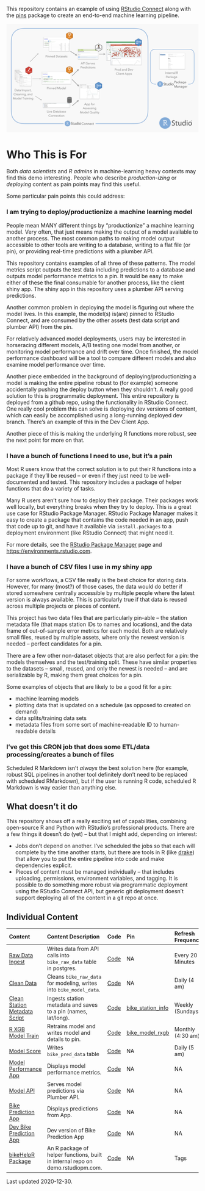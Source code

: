 This repository contains an example of using [RStudio
Connect](https://rstudio.com/products/connect/) along with the
[pins](https://github.com/rstudio/pins) package to create an end-to-end
machine learning pipeline.

![](./img/arrows.png)

Who This is For
===============

Both *data scientists* and *R admins* in machine-learning heavy contexts
may find this demo interesting. People who describe *production-izing*
or *deploying* content as pain points may find this useful.

Some particular pain points this could address:

### I am trying to deploy/productionize a machine learning model

People mean MANY different things by “productionize” a machine learning
model. Very often, that just means making the output of a model
available to another process. The most common paths to making model
output accessible to other tools are writing to a database, writing to a
flat file (or pin), or providing real-time predictions with a plumber
API.

This repository contains examples of all three of these patterns. The
model metrics script outputs the test data including predictions to a
database and outputs model performance metrics to a pin. It would be
easy to make either of these the final consumable for another process,
like the client shiny app. The shiny app in this repository uses a
plumber API serving predictions.

Another common problem in deploying the model is figuring out where the
model lives. In this example, the model(s) is(are) pinned to RStudio
Connect, and are consumed by the other assets (test data script and
plumber API) from the pin.

For relatively advanced model deployments, users may be interested in
horseracing different models, A/B testing one model from another, or
monitoring model performance and drift over time. Once finished, the
model performance dashboard will be a tool to compare different models
and also examine model performance over time.

Another piece embedded in the background of deploying/productionizing a
model is making the entire pipeline robust to (for example) someone
accidentally pushing the deploy button when they shouldn’t. A really
good solution to this is programmatic deployment. This entire repository
is deployed from a github repo, using the functionality in RStudio
Connect. One really cool problem this can solve is deploying dev
versions of content, which can easily be accomplished using a
long-running deployed dev branch. There’s an example of this in the Dev
Client App.

Another piece of this is making the underlying R functions more robust,
see the next point for more on that.

### I have a bunch of functions I need to use, but it’s a pain

Most R users know that the correct solution is to put their R functions
into a package if they’ll be reused – or even if they just need to be
well-documented and tested. This repository includes a package of helper
functions that do a variety of tasks.

Many R users aren’t sure how to deploy their package. Their packages
work well locally, but everything breaks when they try to deploy. This
is a great use case for RStudio Package Manager. RStudio Package Manager
makes it easy to create a package that contains the code needed in an
app, push that code up to git, and have it available via
`install.packages` to a deployment environment (like RStudio Connect)
that might need it.

For more details, see the [RStudio Package
Manager](https://rstudio.com/products/package-manager/) page and
<a href="https://environments.rstudio.com" class="uri">https://environments.rstudio.com</a>.

### I have a bunch of CSV files I use in my shiny app

For some workflows, a CSV file really is the best choice for storing
data. However, for many (most?) of those cases, the data would do better
if stored somewhere centrally accessible by multiple people where the
latest version is always available. This is particularly true if that
data is reused across multiple projects or pieces of content.

This project has two data files that are particularly pin-able – the
station metadata file (that maps station IDs to names and locations),
and the data frame of out-of-sample error metrics for each model. Both
are relatively small files, reused by multiple assets, where only the
newest version is needed – perfect candidates for a pin.

There are a few other non-dataset objects that are also perfect for a
pin: the models themselves and the test/training split. These have
similar properties to the datasets – small, reused, and only the newest
is needed – and are serializable by R, making them great choices for a
pin.

Some examples of objects that are likely to be a good fit for a pin:

-   machine learning models
-   plotting data that is updated on a schedule (as opposed to created
    on demand)
-   data splits/training data sets
-   metadata files from some sort of machine-readable ID to
    human-readable details

### I’ve got this CRON job that does some ETL/data processing/creates a bunch of files

Scheduled R Markdown isn’t *always* the best solution here (for example,
robust SQL pipelines in another tool definitely don’t need to be
replaced with scheduled RMarkdown), but if the user is running R code,
scheduled R Markdown is way easier than anything else.

What doesn’t it do
------------------

This repository shows off a really exciting set of capabilities,
combining open-source R and Python with RStudio’s professional products.
There are a few things it doesn’t do (yet) – but that I might add,
depending on interest:

-   Jobs don’t depend on another. I’ve scheduled the jobs so that each
    will complete by the time another starts, but there are tools in R
    (like [drake](https://github.com/ropensci/drake)) that allow you to
    put the entire pipeline into code and make dependencies explicit.
-   Pieces of content must be managed individually – that includes
    uploading, permissions, environment variables, and tagging. It is
    possible to do something more robust via programmatic deployment
    using the RStudio Connect API, but generic git deployment doesn’t
    support deploying all of the content in a git repo at once.

Individual Content
------------------

<table>
<colgroup>
<col style="width: 24%" />
<col style="width: 21%" />
<col style="width: 30%" />
<col style="width: 19%" />
<col style="width: 4%" />
</colgroup>
<thead>
<tr class="header">
<th style="text-align: left;">Content</th>
<th style="text-align: left;">Content Description</th>
<th style="text-align: left;">Code</th>
<th style="text-align: left;">Pin</th>
<th style="text-align: left;">Refresh Frequency</th>
</tr>
</thead>
<tbody>
<tr class="odd">
<td style="text-align: left;"><a href="https://colorado.rstudio.com/rsc/bike_intake_raw">Raw Data Ingest</a></td>
<td style="text-align: left;">Writes data from API calls into <code>bike_raw_data</code> table in postgres.</td>
<td style="text-align: left;"><a href="https://github.com/rstudio/bike_predict//blob/master/ETL/intake_raw/ETL_raw_into_db.Rmd">Code</a></td>
<td style="text-align: left;">NA</td>
<td style="text-align: left;">Every 20 Minutes</td>
</tr>
<tr class="even">
<td style="text-align: left;"><a href="https://colorado.rstudio.com/rsc/bike_clean_raw">Clean Data</a></td>
<td style="text-align: left;">Cleans <code>bike_raw_data</code> for modeling, writes into <code>bike_model_data</code>.</td>
<td style="text-align: left;"><a href="https://github.com/rstudio/bike_predict//blob/master/ETL/clean_raw/ETL_clean_raw.Rmd">Code</a></td>
<td style="text-align: left;">NA</td>
<td style="text-align: left;">Daily (4 am)</td>
</tr>
<tr class="odd">
<td style="text-align: left;"><a href="https://colorado.rstudio.com/rsc/bike_station_data_ingest">Clean Station Metadata Script</a></td>
<td style="text-align: left;">Ingests station metadata and saves to a pin (names, lat/long).</td>
<td style="text-align: left;"><a href="https://github.com/rstudio/bike_predict//blob/master/ETL/station_api_to_pin/ETL_station_api_to_pin.Rmd">Code</a></td>
<td style="text-align: left;"><a href="https://colorado.rstudio.com/rsc/bike_station_info">bike_station_info</a></td>
<td style="text-align: left;">Weekly (Sundays)</td>
</tr>
<tr class="even">
<td style="text-align: left;"><a href="https://colorado.rstudio.com/rsc/bike_train_rxgb">R XGB Model Train</a></td>
<td style="text-align: left;">Retrains model and writes model and details to pin.</td>
<td style="text-align: left;"><a href="https://github.com/rstudio/bike_predict//blob/master/Model/build_rxgb/build_rxgb.Rmd">Code</a></td>
<td style="text-align: left;"><a href="https://colorado.rstudio.com/rsc/bike_model_rxgb">bike_model_rxgb</a></td>
<td style="text-align: left;">Monthly (4:30 am)</td>
</tr>
<tr class="odd">
<td style="text-align: left;"><a href="https://colorado.rstudio.com/rsc/bike_model_metrics_script">Model Score</a></td>
<td style="text-align: left;">Writes <code>bike_pred_data</code> table</td>
<td style="text-align: left;"><a href="https://github.com/rstudio/bike_predict//blob/master/Model/model_quality_metrics/model_quality_metrics.Rmd">Code</a></td>
<td style="text-align: left;">NA</td>
<td style="text-align: left;">Daily (5 am)</td>
</tr>
<tr class="even">
<td style="text-align: left;"><a href="https://colorado.rstudio.com/rsc/bike_model_performance_app">Model Performance App</a></td>
<td style="text-align: left;">Displays model performance metrics.</td>
<td style="text-align: left;"><a href="https://github.com/rstudio/bike_predict//blob/master/App/model_performance/app.R">Code</a></td>
<td style="text-align: left;">NA</td>
<td style="text-align: left;">NA</td>
</tr>
<tr class="odd">
<td style="text-align: left;"><a href="https://colorado.rstudio.com/rsc/bike_predict_api">Model API</a></td>
<td style="text-align: left;">Serves model predictions via Plumber API.</td>
<td style="text-align: left;"><a href="https://github.com/rstudio/bike_predict//blob/master/API/plumber.R">Code</a></td>
<td style="text-align: left;">NA</td>
<td style="text-align: left;">NA</td>
</tr>
<tr class="even">
<td style="text-align: left;"><a href="https://colorado.rstudio.com/rsc/bike_predict_app">Bike Prediction App</a></td>
<td style="text-align: left;">Displays predictions from App.</td>
<td style="text-align: left;"><a href="https://github.com/rstudio/bike_predict//blob/master/App/client_app/app.R">Code</a></td>
<td style="text-align: left;">NA</td>
<td style="text-align: left;">NA</td>
</tr>
<tr class="odd">
<td style="text-align: left;"><a href="https://colorado.rstudio.com/rsc/dev_bike_predict_app">Dev Bike Prediction App</a></td>
<td style="text-align: left;">Dev version of Bike Prediction App</td>
<td style="text-align: left;"><a href="https://github.com/rstudio/bike_predict//blob/dev/App/client_app/app.R">Code</a></td>
<td style="text-align: left;">NA</td>
<td style="text-align: left;">NA</td>
</tr>
<tr class="even">
<td style="text-align: left;"><a href="https://demo.rstudiopm.com/client/#/repos/8/packages/bikeHelpR">bikeHelpR Package</a></td>
<td style="text-align: left;">An R package of helper functions, built in internal repo on demo.rstudiopm.com.</td>
<td style="text-align: left;"><a href="https://github.com/rstudio/bike_predict//blob/master/pkg">Code</a></td>
<td style="text-align: left;">NA</td>
<td style="text-align: left;">Tags</td>
</tr>
</tbody>
</table>

Last updated 2020-12-30.
